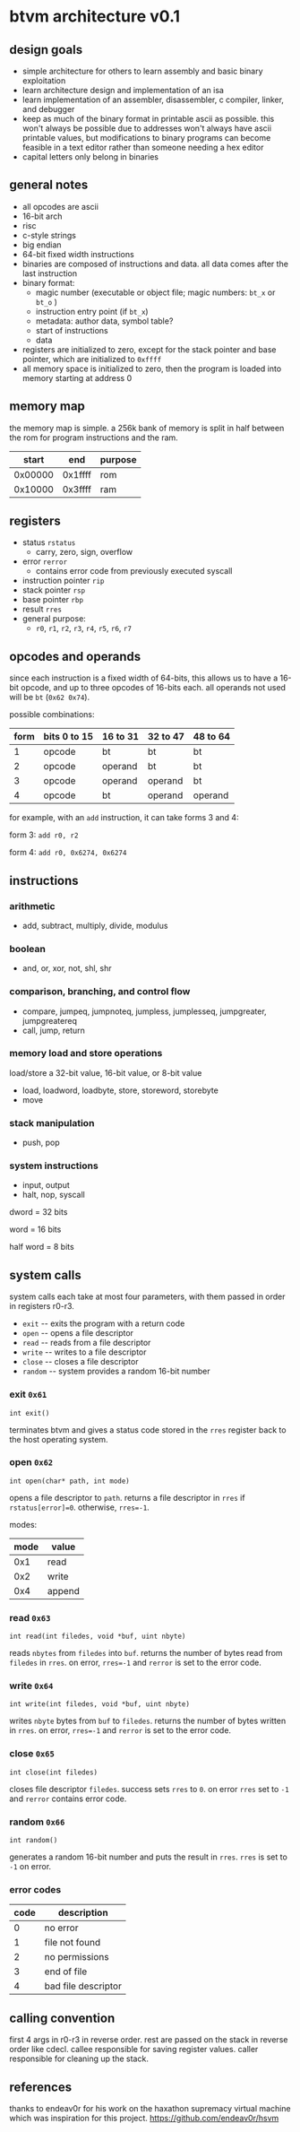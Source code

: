# btvm architecture v0.1

## design goals

- simple architecture for others to learn assembly and basic binary exploitation
- learn architecture design and implementation of an isa
- learn implementation of an assembler, disassembler, c compiler, linker, and debugger
- keep as much of the binary format in printable ascii as possible. this won't always be possible due to addresses won't always have ascii printable values, but modifications to binary programs can become feasible in a text editor rather than someone needing a hex editor
- capital letters only belong in binaries

## general notes

- all opcodes are ascii
- 16-bit arch
- risc
- c-style strings
- big endian
- 64-bit fixed width instructions
- binaries are composed of instructions and data. all data comes after the last instruction
- binary format:
  - magic number (executable or object file; magic numbers: `bt_x` or `bt_o` )
  - instruction entry point (if `bt_x`)
  - metadata: author data, symbol table?
  - start of instructions
  - data
- registers are initialized to zero, except for the stack pointer and base pointer, which are initialized to `0xffff`
- all memory space is initialized to zero, then the program is loaded into memory starting at address 0

## memory map

the memory map is simple. a 256k bank of memory is split in half between the rom for program instructions and the ram.

| start   | end     | purpose |
| ------- | ------- | ------- |
| 0x00000 | 0x1ffff | rom     |
| 0x10000 | 0x3ffff | ram     |

## registers

- status `rstatus`
  - carry, zero, sign, overflow
- error `rerror`
  - contains error code from previously executed syscall
- instruction pointer `rip`
- stack pointer `rsp`
- base pointer `rbp`
- result `rres`
- general purpose:
  - `r0`, `r1`, `r2`, `r3`, `r4`, `r5`, `r6`, `r7`

## opcodes and operands

since each instruction is a fixed width of 64-bits, this allows us to have a 16-bit opcode,
and up to three opcodes of 16-bits each. all operands not used will be `bt` (`0x62 0x74`).

possible combinations:

| form | bits 0 to 15 | 16 to 31 | 32 to 47 | 48 to 64 |
| ---- | ------------ | -------- | -------- | -------- |
| 1    | opcode       | bt       | bt       | bt       |
| 2    | opcode       | operand  | bt       | bt       |
| 3    | opcode       | operand  | operand  | bt       |
| 4    | opcode       | bt       | operand  | operand  |

for example, with an `add` instruction, it can take forms 3 and 4:

form 3: `add r0, r2`

form 4: `add r0, 0x6274, 0x6274`

## instructions

### arithmetic

- add, subtract, multiply, divide, modulus

### boolean

- and, or, xor, not, shl, shr

### comparison, branching, and control flow

- compare, jumpeq, jumpnoteq, jumpless, jumplesseq, jumpgreater, jumpgreatereq
- call, jump, return

### memory load and store operations

load/store a 32-bit value, 16-bit value, or 8-bit value

- load, loadword, loadbyte, store, storeword, storebyte
- move

### stack manipulation

- push, pop

### system instructions

- input, output
- halt, nop, syscall

dword = 32 bits

word = 16 bits

half word = 8 bits

## system calls

system calls each take at most four parameters, with them passed in order in registers r0-r3.

- `exit` -- exits the program with a return code
- `open` -- opens a file descriptor
- `read` -- reads from a file descriptor
- `write` -- writes to a file descriptor
- `close` -- closes a file descriptor
- `random` -- system provides a random 16-bit number

### exit `0x61`

`int exit()`

terminates btvm and gives a status code stored in the `rres` register back to the host operating system.

### open `0x62`

`int open(char* path, int mode)`

opens a file descriptor to `path`. returns a file descriptor in `rres` if `rstatus[error]=0`. otherwise, `rres=-1`.

modes:

| mode | value  |
| ---- | ------ |
| 0x1  | read   |
| 0x2  | write  |
| 0x4  | append |

<!-- | 0x8  | binary mode | -->

### read `0x63`

`int read(int filedes, void *buf, uint nbyte)`

reads `nbytes` from `filedes` into `buf`. returns the number of bytes read from `filedes` in `rres`. on error, `rres=-1` and `rerror` is set to the error code.

### write `0x64`

`int write(int filedes, void *buf, uint nbyte)`

writes `nbyte` bytes from `buf` to `filedes`. returns the number of bytes written in `rres`. on error, `rres=-1` and `rerror` is set to the error code.

### close `0x65`

`int close(int filedes)`

closes file descriptor `filedes`. success sets `rres` to `0`. on error `rres` set to `-1` and `rerror` contains error code.

### random `0x66`

`int random()`

generates a random 16-bit number and puts the result in `rres`. `rres` is set to `-1` on error.

### error codes

| code | description         |
| ---- | ------------------- |
| 0    | no error            |
| 1    | file not found      |
| 2    | no permissions      |
| 3    | end of file         |
| 4    | bad file descriptor |

## calling convention

first 4 args in r0-r3 in reverse order. rest are passed on the stack in reverse order like cdecl. callee responsible for saving register values. caller responsible for cleaning up the stack.

## references

thanks to endeav0r for his work on the haxathon supremacy virtual machine which was inspiration for this project. https://github.com/endeav0r/hsvm
